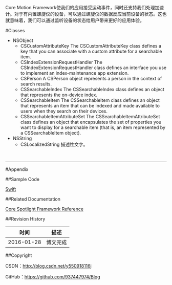 Core Motion Framework使我们的应用接受运动事件，同时还支持我们处理加速计。对于有内置螺旋仪的设备，可以通过螺旋仪的数据反应当前设备的状态。这也就意味着，我们可以通过监听设备的状态给用户带来更好的应用体验。

#Classes

- NSObject
    - CSCustomAttributeKey
The CSCustomAttributeKey class defines a key that you can associate with a custom attribute for a searchable item.
    - CSIndexExtensionRequestHandler
The CSIndexExtensionRequestHandler class defines an interface you use to implement an index-maintenance app extension.
    - CSPerson
A CSPerson object represents a person in the context of search results.
    - CSSearchableIndex
The CSSearchableIndex class defines an object that represents the on-device index.
    - CSSearchableItem
The CSSearchableItem class defines an object that represents an item that can be indexed and made available to users when they search on their devices.
    - CSSearchableItemAttributeSet
The CSSearchableItemAttributeSet class defines an object that encapsulates the set of properties you want to display for a searchable item (that is, an item represented by a CSSearchableItem object).
- NSString
    - CSLocalizedString 描述性文字。

&#160;

----

#Appendix

##Sample Code

[Swift](https://github.com/937447974/Swift)

##Related Documentation

[Core Spotlight Framework Reference](https://developer.apple.com/library/ios/documentation/CoreSpotlight/Reference/CoreSpotlight_Framework/index.html)

##Revision History

| 时间 | 描述 |
| ---- | ---- |
| 2016-01-28 | 博文完成 |

##Copyright

CSDN：http://blog.csdn.net/y550918116j

GitHub：https://github.com/937447974/Blog